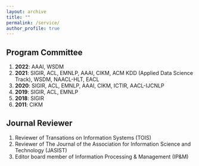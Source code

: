 ```yaml
---
layout: archive
title: ""
permalink: /service/
author_profile: true
---
```



## Program Committee
1. **2022**: AAAI, WSDM
2. **2021**: SIGIR, ACL, EMNLP, AAAI, CIKM, ACM KDD (Applied Data Science Track), WSDM, NAACL-HLT, EACL
3. **2020**: SIGIR, ACL, EMNLP, AAAI, CIKM, ICTIR, AACL-IJCNLP
4. **2019**: SIGIR, ACL, EMNLP
5. **2018**: SIGIR
6. **2011**: CIKM

## Journal Reviewer

1. Reviewer of Transations on Information Systems (TOIS)
2. Reviewer of The Journal of the Association for Information Science and Technology (JASIST) 
3. Editor board member of Information Processing & Management (IP&M)
